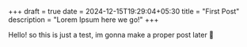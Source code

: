 +++ 
draft = true
date = 2024-12-15T19:29:04+05:30
title = "First Post"
description = "Lorem Ipsum here we go!"
+++

Hello! so this is just a test, im gonna make a proper post later 🥱